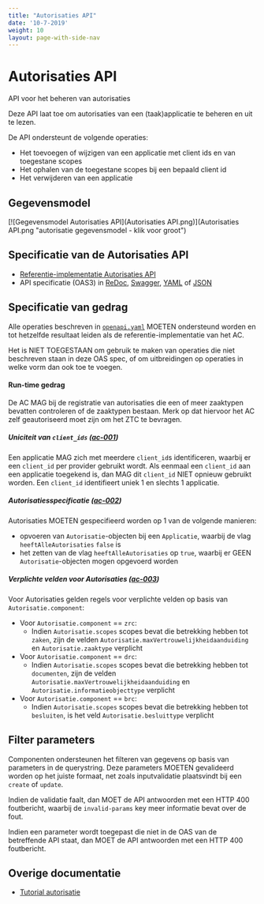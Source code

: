 ```yaml
---
title: "Autorisaties API"
date: '10-7-2019'
weight: 10
layout: page-with-side-nav
---
```

# Autorisaties API

API voor het beheren van autorisaties

Deze API laat toe om autorisaties van een (taak)applicatie te beheren en uit
te lezen.

De API ondersteunt de volgende operaties:

* Het toevoegen of wijzigen van een applicatie met client ids en van toegestane scopes
* Het ophalen van de toegestane scopes bij een bepaald client id
* Het verwijderen van een applicatie


## Gegevensmodel

[![Gegevensmodel Autorisaties API](Autorisaties API.png)](Autorisaties API.png "autorisatie gegevensmodel - klik voor groot")


## Specificatie van de Autorisaties API

* [Referentie-implementatie Autorisaties API](https://autorisaties-api.vng.cloud)
* API specificatie (OAS3) in
  [ReDoc][autorisaties-1.0.0-redoc],
  [Swagger][autorisaties-1.0.0-swagger],
  [YAML](https://autorisaties-api.vng.cloud/api/v1/schema/openapi.yaml) of
  [JSON](https://autorisaties-api.vng.cloud/api/v1/schema/openapi.json)

[autorisaties-1.0.0-redoc]: redoc-1.0.0
[autorisaties-1.0.0-swagger]: swagger-ui-1.0.0

## Specificatie van gedrag


Alle operaties beschreven in [`openapi.yaml`](https://autorisaties-api.vng.cloud/api/v1/schema/openapi.yaml) 
MOETEN ondersteund worden en tot hetzelfde resultaat leiden als de
referentie-implementatie van het AC.

Het is NIET TOEGESTAAN om gebruik te maken van operaties die niet beschreven
staan in deze OAS spec, of om uitbreidingen op operaties in welke vorm dan ook
toe te voegen.

#### Run-time gedrag

De AC MAG bij de registratie van autorisaties die een of meer zaaktypen
bevatten controleren of de zaaktypen bestaan. Merk op dat hiervoor het AC
zelf geautoriseerd moet zijn om het ZTC te bevragen.

##### **<a name="ac-001">Uniciteit van `client_ids` ([ac-001](#ac-001))</a>**

Een applicatie MAG zich met meerdere `client_id`s identificeren, waarbij er
een `client_id` per provider gebruikt wordt. Als eenmaal een `client_id` aan een
applicatie toegekend is, dan MAG dit `client_id` NIET opnieuw gebruikt worden.
Een `client_id` identifieert uniek 1 en slechts 1 applicatie.

##### **<a name="ac-002">Autorisatiesspecificatie ([ac-002](#ac-002))</a>**

Autorisaties MOETEN gespecifieerd worden op 1 van de volgende manieren:

* opvoeren van `Autorisatie`-objecten bij een `Applicatie`, waarbij de vlag
  `heeftAlleAutorisaties` `false` is
* het zetten van de vlag `heeftAlleAutorisaties` op `true`, waarbij er GEEN
  `Autorisatie`-objecten mogen opgevoerd worden

##### **<a name="ac-003">Verplichte velden voor Autorisaties ([ac-003](#ac-003))</a>**

Voor Autorisaties gelden regels voor verplichte velden op basis van `Autorisatie.component`:

* Voor `Autorisatie.component` == `zrc`:
    - Indien `Autorisatie.scopes` scopes bevat die betrekking hebben tot `zaken`, zijn de velden `Autorisatie.maxVertrouwelijkheidaanduiding` en `Autorisatie.zaaktype` verplicht
* Voor `Autorisatie.component` == `drc`:
    - Indien `Autorisatie.scopes` scopes bevat die betrekking hebben tot `documenten`, zijn de velden `Autorisatie.maxVertrouwelijkheidaanduiding` en `Autorisatie.informatieobjecttype` verplicht
* Voor `Autorisatie.component` == `brc`:
    - Indien `Autorisatie.scopes` scopes bevat die betrekking hebben tot `besluiten`, is het veld `Autorisatie.besluittype` verplicht

## Filter parameters

Componenten ondersteunen het filteren van gegevens op basis van parameters in
de querystring. Deze parameters MOETEN gevalideerd worden op het juiste
formaat, net zoals inputvalidatie plaatsvindt bij een `create` of `update`.

Indien de validatie faalt, dan MOET de API antwoorden met een HTTP 400
foutbericht, waarbij de `invalid-params` key meer informatie bevat over de fout.

Indien een parameter wordt toegepast die niet in de OAS van de betreffende API
staat, dan MOET de API antwoorden met een HTTP 400 foutbericht.


## Overige documentatie

* [Tutorial autorisatie](gemma-zaken/content/ontwikkelaars/handleidingen-en-tutorials/_assets/autorisatie.pptx)
